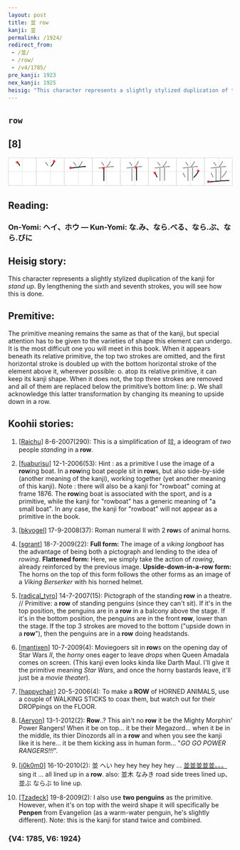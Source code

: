 ```yaml
---
layout: post
title: 並 row
kanji: 並
permalink: /1924/
redirect_from:
 - /並/
 - /row/
 - /v4/1785/
pre_kanji: 1923
nex_kanji: 1925
heisig: "This character represents a slightly stylized duplication of the kanji for <i>stand up</i>. By lengthening the sixth and seventh strokes, you will see how this is done. The primitive meaning remains the same as that of the kanji, but special attention has to be given to the varieties of shape this element can undergo. It is the most difficult one you will meet in this book. When it appears beneath its relative primitive, the top two strokes are omitted, and the first horizontal stroke is doubled up with the bottom horizontal stroke of the element above it, wherever possible: o. atop its relative primitive, it can keep its kanji shape. When it does not, the top three strokes are removed and all of them are replaced below the primitive’s bottom line: p. We shall acknowledge this latter transformation by changing its meaning to upside down in a row."
---
```


## `row`

## [8]

<div class="stroke"><img src="../images/E4B8A6.png" /></div>

## Reading:

### On-Yomi: ヘイ、ホウ &mdash; Kun-Yomi: な.み、なら.べる、なら.ぶ、なら.びに

## Heisig story:

This character represents a slightly stylized duplication of the kanji for <i>stand up</i>. By lengthening the sixth and seventh strokes, you will see how this is done.

## Premitive:

The primitive meaning remains the same as that of the kanji, but special attention has to be given to the varieties of shape this element can undergo. It is the most difficult one you will meet in this book. When it appears beneath its relative primitive, the top two strokes are omitted, and the first horizontal stroke is doubled up with the bottom horizontal stroke of the element above it, wherever possible: o. atop its relative primitive, it can keep its kanji shape. When it does not, the top three strokes are removed and all of them are replaced below the primitive’s bottom line: p. We shall acknowledge this latter transformation by changing its meaning to upside down in a row.

## Koohii stories:

1) [<a href="http://kanji.koohii.com/profile/Raichu">Raichu</a>] 8-6-2007(290): This is a simplification of 竝, a ideogram of <em>two</em> people <em>standing</em> in a<strong> row</strong>.

2) [<a href="http://kanji.koohii.com/profile/fuaburisu">fuaburisu</a>] 12-1-2006(53): Hint : as a primitive I use the image of a<strong> row</strong>ing boat. In a<strong> row</strong>ing boat people sit in<strong> row</strong>s, but also side-by-side (another meaning of the kanji), working together (yet another meaning of this kanji). Note : there will also be a kanji for &quot;rowboat&quot; coming at frame 1876. The<strong> row</strong>ing boat is associated with the sport, and is a primitive, while the kanji for &quot;rowboat&quot; has a generic meaning of &quot;a small boat&quot;. In any case, the kanji for &quot;rowboat&quot; will not appear as a primitive in the book.

3) [<a href="http://kanji.koohii.com/profile/bkvogel">bkvogel</a>] 17-9-2008(37): Roman numeral II with 2<strong> row</strong>s of animal horns.

4) [<a href="http://kanji.koohii.com/profile/sgrant">sgrant</a>] 18-7-2009(22): <strong>Full form:</strong> The image of a <em>viking longboat</em> has the advantage of being both a pictograph and lending to the idea of <em>rowing</em>. <strong>Flattened form:</strong> Here, we simply take the action of <em>rowing</em>, already reinforced by the previous image. <strong>Upside-down-in-a-row form:</strong> The horns on the top of this form follows the other forms as an image of a <em>Viking Berserker</em> with his horned helmet.

5) [<a href="http://kanji.koohii.com/profile/radical_tyro">radical_tyro</a>] 14-7-2007(15): Pictograph of the standing<strong> row</strong> in a theatre. // Primitive: a<strong> row</strong> of standing penguins (since they can&#039;t sit). If it&#039;s in the top position, the penguins are in a<strong> row</strong> in a balcony above the stage. If it&#039;s in the bottom position, the penguins are in the front<strong> row</strong>, lower than the stage. If the top 3 strokes are moved to the bottom (&quot;upside down in a<strong> row</strong>&quot;), then the penguins are in a<strong> row</strong> doing headstands.

6) [<a href="http://kanji.koohii.com/profile/mantixen">mantixen</a>] 10-7-2009(4): Moviegoers sit in<strong> row</strong>s on the opening day of Star Wars <em>II</em>, the <em>horny</em> ones eager to leave <em>drops</em> when Queen Amadala comes on screen. (This kanji even looks kinda like Darth Maul. I&#039;ll give it the primitive meaning <em>Star Wars</em>, and once the horny bastards leave, it&#039;ll just be a <em>movie theater</em>).

7) [<a href="http://kanji.koohii.com/profile/happychair">happychair</a>] 20-5-2006(4): To make a<strong> ROW</strong> of HORNED ANIMALS, use a couple of WALKING STICKS to coax them, but watch out for their DROPpings on the FLOOR.

8) [<a href="http://kanji.koohii.com/profile/Aeryon">Aeryon</a>] 13-1-2012(2): <strong>Row</strong>..? This ain&#039;t no<strong> row</strong> it be the Mighty Morphin&#039; Power Rangers! When it be on top... it be their Megazord... when it be in the middle, its thier Dinozords all in a<strong> row</strong> and when you see the kanji like it is here... it be them kicking ass in human form... &quot;<em>GO GO POWER RANGERS!!!</em>&quot;.

9) [<a href="http://kanji.koohii.com/profile/j0k0m0">j0k0m0</a>] 16-10-2010(2): 並 へい hey hey hey hey hey ... <a href="http://google.com/#q=並並並並並。。。">並並並並並。。。</a> sing it ... all lined up in a<strong> row</strong>. also: 並木 なみき road side trees lined up、 並ぶ ならぶ to line up.

10) [<a href="http://kanji.koohii.com/profile/Tzadeck">Tzadeck</a>] 19-8-2009(2): I also use <strong>two penguins</strong> as the primitive. However, when it&#039;s on top with the weird shape it will specifically be <strong>Penpen</strong> from Evangelion (as a warm-water penguin, he&#039;s slightly different). Note: this is the kanji for stand twice and combined.

### {V4: 1785, V6: 1924}
